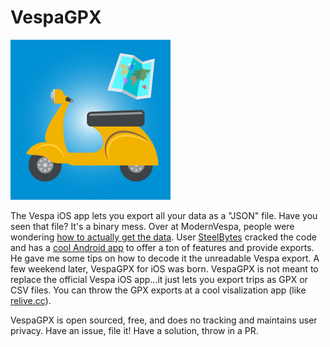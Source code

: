 # VespaGPX
<img src="https://github.com/ayman/VespaGPX/blob/main/images/1x/VespaGPX.png?raw=true" width="256" alt="Icon of a scooter and a map" />

The Vespa iOS app lets you export all your data as a "JSON" file. Have you seen that file? It's a binary mess. Over at ModernVespa, people were wondering [how to actually get the data](https://modernvespa.com/forum/topic187938).  User [SteelBytes](https://modernvespa.com/members/steelbytes) cracked the code and has a [cool Android app](https://play.google.com/store/apps/details?id=com.steelbytes.vespasnoop) to offer a ton of features and provide exports.  He gave me some tips on how to decode it the unreadable Vespa export.  A few weekend later, VespaGPX for iOS was born.  VespaGPX is not meant to replace the official Vespa iOS app...it just lets you export trips as GPX or CSV files.  You can throw the GPX exports at a cool visalization app (like [relive.cc](https://relive.cc)).

VespaGPX is open sourced, free, and does no tracking and maintains user privacy. Have an issue, file it! Have a solution, throw in a PR.
